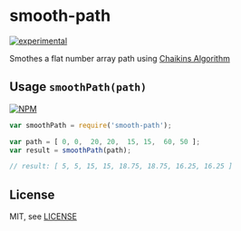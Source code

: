 # smooth-path

[![experimental](http://hughsk.github.io/stability-badges/dist/experimental.svg)](http://github.com/hughsk/stability-badges)

Smothes a flat number array path using [Chaikins Algorithm](http://www.idav.ucdavis.edu/education/CAGDNotes/Chaikins-Algorithm/Chaikins-Algorithm.html)

## Usage `smoothPath(path)`

[![NPM](https://nodei.co/npm/smooth-path.png)](https://nodei.co/npm/smooth-path/)


```js
var smoothPath = require('smooth-path');

var path = [ 0, 0,  20, 20,  15, 15,  60, 50 ];
var result = smoothPath(path);

// result: [ 5, 5, 15, 15, 18.75, 18.75, 16.25, 16.25 ]
```

## License

MIT, see [LICENSE](http://github.com/stbaer/smooth-path/blob/master/LICENSE)
